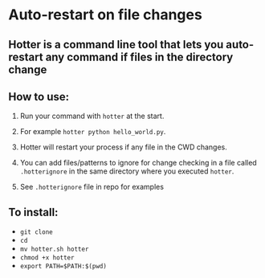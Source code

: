 # Auto-restart on file changes 

## Hotter is a command line tool that lets you auto-restart any command if files in the directory change

## How to use:

1. Run your command with `hotter` at the start.

2. For example `hotter python hello_world.py`.

3. Hotter will restart your process if any file in the CWD changes.

4. You can add files/patterns to ignore for change checking in a file called `.hotterignore` in the same directory where you executed `hotter`.

5. See `.hotterignore` file in repo for examples

## To install:

- `git clone `
- `cd `
- `mv hotter.sh hotter`
- `chmod +x hotter`
- `export PATH=$PATH:$(pwd)`
 


